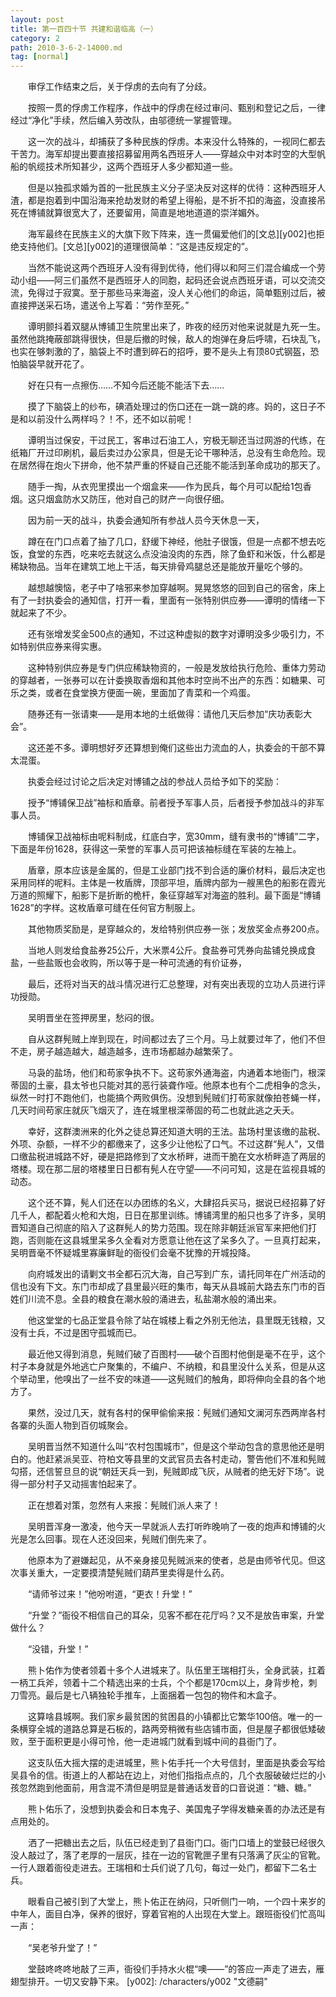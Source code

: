 ```yaml
---
layout: post
title: 第一百四十节 共建和谐临高（一）
category: 2
path: 2010-3-6-2-14000.md
tag: [normal]
---
```


　　审俘工作结束之后，关于俘虏的去向有了分歧。

　　按照一贯的俘虏工作程序，作战中的俘虏在经过审问、甄别和登记之后，一律经过“净化”手续，然后编入劳改队，由邬德统一掌握管理。

　　这一次的战斗，却捕获了多种民族的俘虏。本来没什么特殊的，一视同仁都去干苦力。海军却提出要直接招募留用两名西班牙人——穿越众中对本时空的大型帆船的帆缆技术所知甚少，这两个西班牙人多少都知道一些。

　　但是以独孤求婚为首的一批民族主义分子坚决反对这样的优待：这种西班牙人渣，都是抱着到中国沿海来抢劫发财的希望上得船，是不折不扣的海盗，没直接吊死在博铺就算很宽大了，还要留用，简直是地地道道的崇洋媚外。

　　海军最终在民族主义的大旗下败下阵来，连一贯偏爱他们的[文总][y002]也拒绝支持他们。[文总][y002]的道理很简单：“这是违反规定的”。

　　当然不能说这两个西班牙人没有得到优待，他们得以和阿三们混合编成一个劳动小组——阿三们虽然不是西班牙人的同胞，起码还会说点西班牙语，可以交流交流，免得过于寂寞。至于那些马来海盗，没人关心他们的命运，简单甄别过后，被直接押送采石场，遣送令上写着：“劳作至死。”

　　谭明颤抖着双腿从博铺卫生院里出来了，昨夜的经历对他来说就是九死一生。虽然他跳掩蔽部跳得很快，但是后撤的时候，敌人的炮弹在身后呼啸，石块乱飞，也实在够刺激的了，脑袋上不时遭到碎石的招呼，要不是头上有顶80式钢盔，恐怕脑袋早就开花了。

　　好在只有一点擦伤……不知今后还能不能活下去……

　　摸了下脑袋上的纱布，碘酒处理过的伤口还在一跳一跳的疼。妈的，这日子不是和以前没什么两样吗？！不，还不如以前呢！

　　谭明当过保安，干过民工，客串过石油工人，穷极无聊还当过网游的代练，在纸箱厂开过印刷机，最后卖过办公家具，但是无论干哪种活，总没有生命危险。现在居然得在炮火下拼命，他不禁严重的怀疑自己还能不能活到革命成功的那天了。

　　随手一掏，从衣兜里摸出一个烟盒来——作为民兵，每个月可以配给1包香烟。这只烟盒防水又防压，他对自己的财产一向很仔细。

　　因为前一天的战斗，执委会通知所有参战人员今天休息一天，

　　蹲在在门口点着了抽了几口，舒缓下神经，他肚子很饿，但是一点都不想去吃饭，食堂的东西，吃来吃去就这么点没油没肉的东西，除了鱼虾和米饭，什么都是稀缺物品。当年在建筑工地上干活，每天排骨鸡腿总还是能放开量吃个够的。

　　越想越懊恼，老子中了啥邪来参加穿越啊。晃晃悠悠的回到自己的宿舍，床上有了一封执委会的通知信，打开一看，里面有一张特别供应券——谭明的情绪一下就起来了不少。

　　还有张增发奖金500点的通知，不过这种虚拟的数字对谭明没多少吸引力，不如特别供应券来得实惠。

　　这种特别供应券是专门供应稀缺物资的，一般是发放给执行危险、重体力劳动的穿越者，一张券可以在计委换取香烟和其他本时空尚不出产的东西：如糖果、可乐之类，或者在食堂换方便面一碗，里面加了青菜和一个鸡蛋。

　　随券还有一张请柬——是用本地的土纸做得：请他几天后参加“庆功表彰大会”。

　　这还差不多。谭明想好歹还算想到俺们这些出力流血的人，执委会的干部不算太混蛋。

　　执委会经过讨论之后决定对博铺之战的参战人员给予如下的奖励：

　　授予“博铺保卫战”袖标和盾章。前者授予军事人员，后者授予参加战斗的非军事人员。

　　博铺保卫战袖标由呢料制成，红底白字，宽30mm，缝有隶书的“博铺”二字，下面是年份1628，获得这一荣誉的军事人员可把该袖标缝在军装的左袖上。

　　盾章，原本应该是金属的，但是工业部门找不到合适的廉价材料，最后决定也采用同样的呢料。主体是一枚盾牌，顶部平坦，盾牌内部为一艘黑色的船影在霞光万道的照耀下，船影下是折断的桅杆，象征穿越军对海盗的胜利。最下面是“博铺1628”的字样。这枚盾章可缝在任何官方制服上。

　　其他物质奖励是，是穿越众的，发给特别供应券一张；发放奖金点券200点。

　　当地人则发给食盐券25公斤，大米票4公斤。食盐券可凭券向盐铺兑换成食盐，一些盐贩也会收购，所以等于是一种可流通的有价证券，

　　最后，还将对当天的战斗情况进行汇总整理，对有突出表现的立功人员进行评功授勋。

　　吴明晋坐在签押房里，愁闷的很。

　　自从这群髡贼上岸到现在，时间都过去了三个月。马上就要过年了，他们不但不走，房子越造越大，越造越多，连市场都越办越繁荣了。

　　马袅的盐场，他们和苟家争执不下。这苟家外通海盗，内通着本地衙门，根深蒂固的土豪，县太爷也只能对其的恶行装聋作哑。他原本也有个二虎相争的念头，纵然一时打不跑他们，也能搞个两败俱伤。没想到髡贼们打苟家就像拍苍蝇一样，几天时间苟家庄就灰飞烟灭了，连在城里根深蒂固的苟二也就此逃之夭夭。

　　幸好，这群澳洲来的化外之徒总算还知道大明的王法。盐场村里该缴的盐税、外项、杂额，一样不少的都缴来了，这多少让他松了口气。不过这群“髡人”，又借口缴盐税进城路不好，硬是把路修到了文水桥畔，进而干脆在文水桥畔造了两层的塔楼。现在那二层的塔楼里日日都有髡人在守望——不问可知，这是在监视县城的动态。

　　这个还不算，髡人们还在以办团练的名义，大肆招兵买马，据说已经招募了好几千人，都配着火枪和大炮，日日在那里训练。博铺湾里的船只也多了许多，吴明晋知道自己彻底的陷入了这群髡人的势力范围。现在除非朝廷派官军来把他们打跑，否则能在这县城里呆多久全看对方愿意让他在这了呆多久了。一旦真打起来，吴明晋毫不怀疑城里寡廉鲜耻的衙役们会毫不犹豫的开城投降。

　　向府城发出的请剿文书全都石沉大海，自己写到广东，请托同年在广州活动的信也没有下文。东门市却成了县里最兴旺的集市，每天从县城前大路去东门市的百姓们川流不息。全县的粮食在潮水般的涌进去，私盐潮水般的涌出来。

　　他这堂堂的七品正堂县令除了站在城楼上看之外别无他法，县里既无钱粮，又没有士兵，不过是困守孤城而已。

　　最近他又得到消息，髡贼们破了百图村——破个百图村他倒是毫不在乎，这个村子本身就是外地逃亡户聚集的，不编户、不纳粮，和县里没什么关系，但是从这个举动里，他嗅出了一丝不安的味道——这髡贼们的触角，即将伸向全县的各个地方了。

　　果然，没过几天，就有各村的保甲偷偷来报：髡贼们通知文澜河东西两岸各村各寨的头面人物到百仞城聚会。

　　吴明晋当然不知道什么叫“农村包围城市”，但是这个举动包含的意思他还是明白的。他赶紧派吴亚、符柏文等县里的文武官员去各村走动，警告他们不准和髡贼勾搭，还信誓旦旦的说“朝廷天兵一到，髡贼即成飞灰，从贼者的绝无好下场”。说得一部分村子又动摇害怕起来了。

　　正在想着对策，忽然有人来报：髡贼们派人来了！

　　吴明晋浑身一激凌，他今天一早就派人去打听昨晚响了一夜的炮声和博铺的火光是怎么回事。现在人还没回来，髡贼们倒先来了。

　　他原本为了避嫌起见，从不亲身接见髡贼派来的使者，总是由师爷代见。但这次事关重大，一定要摸清楚髡贼们葫芦里卖得是什么药。

　　“请师爷过来！”他吩咐道，“更衣！升堂！”

　　“升堂？”衙役不相信自己的耳朵，见客不都在花厅吗？又不是放告审案，升堂做什么？

　　“没错，升堂！”

　　熊卜佑作为使者领着十多个人进城来了。队伍里王瑞相打头，全身武装，扛着一柄工兵斧，领着十二个精选出来的士兵，个个都是170cm以上，身背步枪，刺刀雪亮。最后是七八辆独轮手推车，上面捆着一包包的物件和木盒子。

　　这算啥县城啊。我们家乡最贫困的贫困县的小镇都比它繁华100倍。唯一的一条横穿全城的道路总算是石板的，路两旁稍微有些店铺市面，但是屋子都很低矮破败，至于面积更是小得可怜，他一走进城门就看到城中间的县衙门了。

　　这支队伍大摇大摆的走进城里，熊卜佑手托一个大号信封，里面是执委会写给吴县令的信。街道上的人都站在边上，对他们指指点点的，几个衣服破破烂烂的小孩忽然跑到他面前，用含混不清但是明显是普通话发音的口音说道：“糖、糖。”

　　熊卜佑乐了，没想到执委会和日本鬼子、美国鬼子学得发糖亲善的办法还是有点用处的。

　　洒了一把糖出去之后，队伍已经走到了县衙门口。衙门口墙上的堂鼓已经很久没人敲过了，落了老厚的一层灰，挂在一边的官靴匣子里有只落满了灰尘的官靴。一行人跟着衙役走进去。王瑞相和士兵们说了几句，每过一处门，都留下二名士兵。

　　眼看自己被引到了大堂上，熊卜佑正在纳闷，只听侧门一响，一个四十来岁的中年人，面目白净，保养的很好，穿着官袍的人出现在大堂上。跟班衙役们忙高叫一声：

　　“吴老爷升堂了！”

　　堂鼓咚咚咚地敲了三声，衙役们手持水火棍“噢——”的答应一声走了进去，雁翅型排开。一切又安静下来。
[y002]: /characters/y002 "文德嗣"
